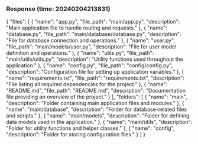 ### Response (time: 20240204213831)

{
    "files": [
        {
            "name": "app.py",
            "file_path": "main/app.py",
            "description": "Main application file to handle routing and requests."
        },
        {
            "name": "database.py",
            "file_path": "main/database/database.py",
            "description": "File for database connection and operations."
        },
        {
            "name": "user.py",
            "file_path": "main/models/user.py",
            "description": "File for user model definition and operations."
        },
        {
            "name": "utils.py",
            "file_path": "main/utils/utils.py",
            "description": "Utility functions used throughout the application."
        },
        {
            "name": "config.py",
            "file_path": "config/config.py",
            "description": "Configuration file for setting up application variables."
        },
        {
            "name": "requirements.txt",
            "file_path": "requirements.txt",
            "description": "File listing all required dependencies for the project."
        },
        {
            "name": "README.md",
            "file_path": "README.md",
            "description": "Documentation file providing an overview of the project."
        }
    ],
    "folders": [
        {
            "name": "main",
            "description": "Folder containing main application files and modules."
        },
        {
            "name": "main/database",
            "description": "Folder for database-related files and scripts."
        },
        {
            "name": "main/models",
            "description": "Folder for defining data models used in the application."
        },
        {
            "name": "main/utils",
            "description": "Folder for utility functions and helper classes."
        },
        {
            "name": "config",
            "description": "Folder for storing configuration files."
        }
    ]
}